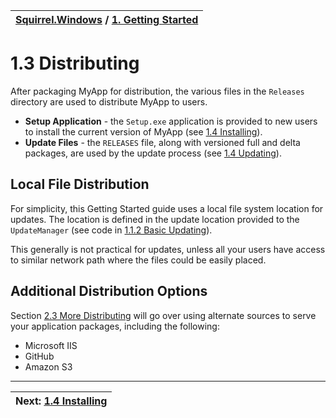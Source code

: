 | [Squirrel.Windows](../README.md) / [1\. Getting Started](1-Getting-Started.md) |
|:---|

# 1.3 Distributing

After packaging MyApp for distribution, the various files in the `Releases` directory are used to distribute MyApp to users. 
 
* **Setup Application** - the `Setup.exe` application is provided to new users to install the current version of MyApp (see [1.4 Installing](1.4-Installing.md)). 
* **Update Files** - the `RELEASES` file, along with versioned full and delta packages, are used by the update process (see [1.4 Updating](1.4-Updating.md)).  

## Local File Distribution

For simplicity, this Getting Started guide uses a local file system location for updates. The location is defined in the update location provided to the `UpdateManager` (see code in [1.1.2 Basic Updating](1.1-Integrating.md)).

This generally is not practical for updates, unless all your users have access to similar network path where the files could be easily placed.  

## Additional Distribution Options

Section [2.3 More Distributing](2.3-More-Distributing.md) will go over using alternate sources to serve your application packages, including the following:

* Microsoft IIS
* GitHub
* Amazon S3

---
|Next: [1.4 Installing](1.4-Installing.md)|
|:---|


